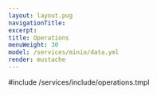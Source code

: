 ```yaml
---
layout: layout.pug
navigationTitle:
excerpt:
title: Operations
menuWeight: 30
model: /services/minio/data.yml
render: mustache
---
```


#include /services/include/operations.tmpl

